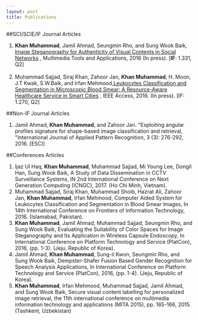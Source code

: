 ```yaml
---
layout: post
title: Publications
---
```



##SCI/SCIE/IF Journal Articles

<ol>
  <li>
<strong>Khan Muhammad</strong>, Jamil Ahmad, Seungmin Rho, and Sung Wook Baik, <a href="https://link.springer.com/article/10.1007/s11042-017-4420-8" target="_blank">Image Steganography for Authenticity of Visual Contents in Social Networks</a> , Multimedia Tools and Applications, 2016 (In press). [<strong>IF</strong>: 1.331, Q2] 
  </li>

<br>

  <li>
Muhammad Sajjad, Siraj Khan, Zahoor Jan, <b>Khan Muhammad</b>, H. Moon, J.T Kwak, S.W.Baik, and Irfan Mehmood,<a href="http://ieeexplore.ieee.org/document/7782368/" target="_blank">Leukocytes Classification and Segmentation in Microscopic Blood Smear: A Resource-Aware Healthcare Service in Smart Cities</a> , IEEE Access, 2016. (In press). [IF: 1.270, Q2]
  </li>


</ol>



##Non-IF Journal Articles

<ol>
<li>
	Jamil Ahmad, <strong>Khan Muhammad</strong>, and Zahoor Jan. "Exploiting angular profiles signature for shape-based image classification and retrieval, "International Journal of Applied Pattern Recognition, 3 (3): 276-292, 2016. [ESCI]
</li>	


</ol>


##Conferences Articles

<ol>
<li>
Ijaz Ul Haq, <strong>Khan Muhammad</strong>, Muhammad Sajjad, Mi Young Lee, Dongil Han, Sung Wook Baik, A Study of Data Dissemination in CCTV Surveillance Systems, IN 2nd International Conference on Next Generation Computing (ICNGC), 2017. (Ho Chi Minh, Vietnam).
</li>

<li>
Muhammad Sajjad, Siraj Khan, Muhammad Shoib, Hazrat Ali, Zahoor Jan, <strong>Khan Muhammad</strong>, Irfan Mehmood, Computer Aided System for Leukocytes Classification and Segmentation in Blood Smear Images, In 14th International Conference on Frontiers of Information Technology, 2016. (Islamabad, Pakistan).
</li>

<li>
<strong>Khan Muhammad</strong>, Jamil Ahmad, Muhammad Sajjad, Seungmin Rho, and Sung Wook Baik, Evaluating the Suitability of Color Spaces for Image Steganography and Its Application in Wireless Capsule Endoscopy, In International Conference on Platform Technology and Service (PlatCon), 2016, (pp. 1-3). (Jeju, Republic of Korea).
</li>

<li>
Jamil Ahmad, <strong>Khan Muhammad</strong>, Sung-il Kwon, Seungmin Rho, and Sung Wook Baik, Dempster-Shafer Fusion Based Gender Recognition for Speech Analysis Applications, In International Conference on Platform Technology and Service (PlatCon), 2016, (pp. 1-4). (Jeju, Republic of Korea).
</li>

<li>
<strong>Khan Muhammad</strong>, Irfan Mehmood, Muhammad Sajjad, Jamil Ahmad, and Sung Wook Baik, Secure visual content labelling for personalized image retrieval, the 11th international conference on multimedia information technology and applications (MITA 2015), pp. 165-166, 2015. (Tashkent, Uzbekistan)
</li>

</ol>
 
 

